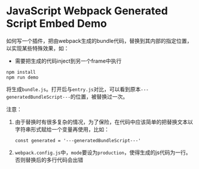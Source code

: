 JavaScript Webpack Generated Script Embed Demo
==============================================

如何写一个插件，把由webpack生成的bundle代码，替换到其内部的指定位置，以实现某些特殊效果，如：

- 需要把生成的代码inject到另一个frame中执行

```
npm install
npm run demo
```

将生成`bundle.js`。打开后与`entry.js`对比，可以看到原本`---generatedBundleScript---`的位置，被替换过一次。

注意：

1. 由于替换时有很多复杂的情况，为了保险，在代码中应该简单的把替换文本以字符串形式赋给一个变量再使用，比如：

    ```
    const generated = '---generatedBundleScript---'
    ```

2. `webpack.config.js`中，`mode`要设为`production`，使得生成的js代码为一行。否则替换后的多行代码会出错

